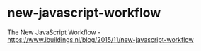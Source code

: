 # new-javascript-workflow
The New JavaScript Workflow - https://www.ibuildings.nl/blog/2015/11/new-javascript-workflow
